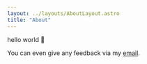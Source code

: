 ```yaml
---
layout: ../layouts/AboutLayout.astro
title: "About"
---
```

hello world 👋

You can even give any feedback via my [email](mailto:contact@gmail.com).

